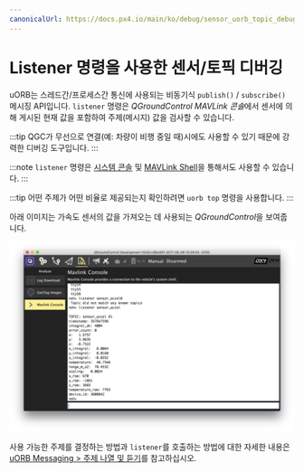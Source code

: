 ```yaml
---
canonicalUrl: https://docs.px4.io/main/ko/debug/sensor_uorb_topic_debugging
---
```


# Listener 명령을 사용한 센서/토픽 디버깅

uORB는 스레드간/프로세스간 통신에 사용되는 비동기식 `publish()` / `subscribe()` 메시징 API입니다. `listener` 명령은 *QGroundControl MAVLink 콘솔*에서 센서에 의해 게시된 현재 값을 포함하여 주제(메시지) 값을 검사할 수 있습니다.

:::tip
 QGC가 무선으로 연결(예: 차량이 비행 중일 때)시에도 사용할 수 있기 때문에 강력한 디버깅 도구입니다.
:::

:::note
`listener` 명령은 [시스템 콘솔](../debug/system_console.md) 및 [MAVLink Shell](../debug/mavlink_shell.md)을 통해서도 사용할 수 있습니다.
:::

:::tip
어떤 주제가 어떤 비율로 제공되는지 확인하려면 `uorb top` 명령을 사용합니다.
:::

아래 이미지는 가속도 센서의 값을 가져오는 데 사용되는 *QGroundControl*을 보여줍니다.

![QGC MAVLink 콘솔](../../assets/gcs/qgc_mavlink_console_listener_command.png)

사용 가능한 주제를 결정하는 방법과 `listener`를 호출하는 방법에 대한 자세한 내용은 [uORB Messaging > 주제 나열 및 듣기](../middleware/uorb.md#listing-topics-and-listening-in)를 참고하십시오.
